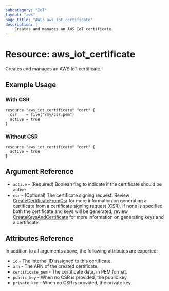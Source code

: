 ```yaml
---
subcategory: "IoT"
layout: "aws"
page_title: "AWS: aws_iot_certificate"
description: |-
    Creates and manages an AWS IoT certificate.
---
```


# Resource: aws_iot_certificate

Creates and manages an AWS IoT certificate.

## Example Usage

### With CSR

```hcl
resource "aws_iot_certificate" "cert" {
  csr    = file("/my/csr.pem")
  active = true
}
```

### Without CSR

```hcl
resource "aws_iot_certificate" "cert" {
  active = true
}
```

## Argument Reference

* `active` - (Required)  Boolean flag to indicate if the certificate should be active
* `csr` - (Optional) The certificate signing request. Review
  [CreateCertificateFromCsr](https://docs.aws.amazon.com/iot/latest/apireference/API_CreateCertificateFromCsr.html)
  for more information on generating a certificate from a certificate signing request (CSR).
  If none is specified both the certificate and keys will be generated, review [CreateKeysAndCertificate](https://docs.aws.amazon.com/iot/latest/apireference/API_CreateKeysAndCertificate.html)
  for more information on generating keys and a certificate.

## Attributes Reference

In addition to all arguments above, the following attributes are exported:

* `id` - The internal ID assigned to this certificate.
* `arn` - The ARN of the created certificate.
* `certificate_pem` - The certificate data, in PEM format.
* `public_key` - When no CSR is provided, the public key.
* `private_key` - When no CSR is provided, the private key.

